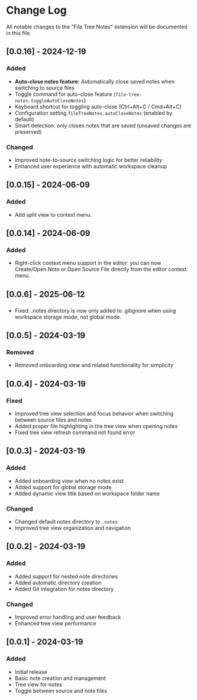 # Change Log

All notable changes to the "File Tree Notes" extension will be documented in this file.

## [0.0.16] - 2024-12-19
### Added
- **Auto-close notes feature**: Automatically close saved notes when switching to source files
- Toggle command for auto-close feature (`file-tree-notes.toggleAutoCloseNotes`)
- Keyboard shortcut for toggling auto-close (Ctrl+Alt+C / Cmd+Alt+C)
- Configuration setting `fileTreeNotes.autoCloseNotes` (enabled by default)
- Smart detection: only closes notes that are saved (unsaved changes are preserved)

### Changed
- Improved note-to-source switching logic for better reliability
- Enhanced user experience with automatic workspace cleanup

## [0.0.15] - 2024-06-09
### Added
- Add split view to context menu.

## [0.0.14] - 2024-06-09
### Added
- Right-click context menu support in the editor: you can now Create/Open Note or Open Source File directly from the editor context menu.

## [0.0.6] - 2025-06-12
### 
- Fixed: .notes directory is now only added to .gitignore when using workspace storage mode, not global mode.

## [0.0.5] - 2024-03-19

### Removed
- Removed onboarding view and related functionality for simplicity

## [0.0.4] - 2024-03-19

### Fixed
- Improved tree view selection and focus behavior when switching between source files and notes
- Added proper file highlighting in the tree view when opening notes
- Fixed tree view refresh command not found error

## [0.0.3] - 2024-03-19

### Added
- Added onboarding view when no notes exist
- Added support for global storage mode
- Added dynamic view title based on workspace folder name

### Changed
- Changed default notes directory to `.notes`
- Improved tree view organization and navigation

## [0.0.2] - 2024-03-19

### Added
- Added support for nested note directories
- Added automatic directory creation
- Added Git integration for notes directory

### Changed
- Improved error handling and user feedback
- Enhanced tree view performance

## [0.0.1] - 2024-03-19

### Added
- Initial release
- Basic note creation and management
- Tree view for notes
- Toggle between source and note files